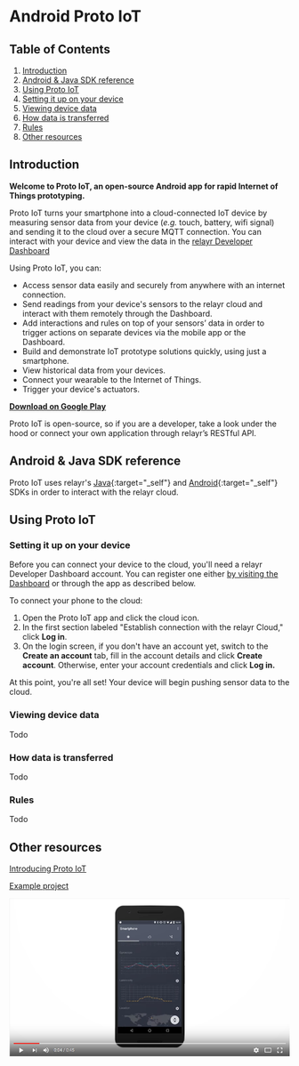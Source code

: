 # Android Proto IoT

## Table of Contents

1.  [Introduction](#introduction)
2.  [Android & Java SDK reference](#android--java-sdk-reference)
3.  [Using Proto IoT](#using-proto-iot)  
  1.  [Setting it up on your device](#setting-it-up-on-your-device)
  2.  [Viewing device data](#viewing-device-data)
  3.  [How data is transferred](#how-data-is-transferred)
  4.  [Rules](#rules)
4.  [Other resources](#other-resources)

## Introduction

**Welcome to Proto IoT, an open-source Android app for rapid Internet of
Things prototyping.**

Proto IoT turns your smartphone into a cloud-connected IoT device by measuring
sensor data from your device (_e.g._ touch, battery, wifi signal) and sending
it to the cloud over a secure MQTT connection. You can interact with your
device and view the data in the [relayr Developer
Dashboard](http://developer.relayr.io)

Using Proto IoT, you can:

-  Access sensor data easily and securely from anywhere with an internet connection.
-  Send readings from your device's sensors to the relayr cloud and interact with them remotely through the Dashboard.
-  Add interactions and rules on top of your sensors’ data in order to trigger actions on separate devices via the mobile app or the Dashboard.
-  Build and demonstrate IoT prototype solutions quickly, using just a smartphone.
-  View historical data from your devices.
-  Connect your wearable to the Internet of Things.
-  Trigger your device's actuators.

[**Download on Google Play**](https://play.google.com/store/apps/details?id=io.relayr.iotsmartphone&hl=en)

Proto IoT is open-source, so if you are a developer, take a look under the
hood or connect your own application through relayr’s RESTful API.

## Android & Java SDK reference

Proto IoT uses relayr's [Java](https://relayr.github.io/java-sdk/){:target="_self"} and [Android](https://github.com/relayr/android-sdk){:target="_self"} SDKs in order to interact with the relayr cloud.

## Using Proto IoT

### Setting it up on your device

Before you can connect your device to the cloud, you'll need a relayr
Developer Dashboard account. You can register one either [by visiting the
Dashboard](http://developer.relayr.io) or through the app as described below.

To connect your phone to the cloud:

1.  Open the Proto IoT app and click the cloud icon.
2.  In the first section labeled "Establish connection with the relayr Cloud," click **Log in**.
3.  On the login screen, if you don't have an account yet, switch to the **Create an account** tab, fill in the account details and click **Create account**. Otherwise, enter your account credentials and click **Log in.**

At this point, you're all set! Your device will begin pushing sensor data to the cloud.

### Viewing device data

Todo

### How data is transferred

Todo

### Rules

Todo

## Other resources

[Introducing Proto IoT](http://blog.relayr.io/engineering/introducing-proto-iot-for-android)

[Example project](https://github.com/bernardpletikosa/droidcon-workshop-2016)

[![Introducing Proto IoT for Android](video_tmb.png)](https://www.youtube.com/watch?v=s55vkryfQSY "Introducing Proto IoT for Android | relayr")
